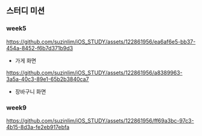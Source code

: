 ## 스터디 미션
### week5
https://github.com/suzinlim/iOS_STUDY/assets/122861956/ea6af6e5-bb37-454a-8452-f6b7d371b9d3
* 가게 화면

https://github.com/suzinlim/iOS_STUDY/assets/122861956/a8389963-3a5a-40c3-89e1-65b2b3840ca7
* 장바구니 화면

### week9
https://github.com/suzinlim/iOS_STUDY/assets/122861956/ff69a3bc-97c3-4b15-8d3a-fe2eb917ebfa
